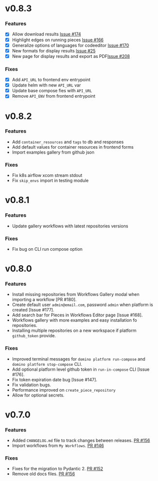 # v0.8.3

### Features
- [x] Allow download results [Issue #174](https://github.com/Tauffer-Consulting/domino/issues/174)
- [x] Highlight edges on running pieces [Issue #166](https://github.com/Tauffer-Consulting/domino/issues/166)
- [x] Generalize options of languages for codeeditor [Issue #170](https://github.com/Tauffer-Consulting/domino/issues/170)
- [x] New formats for display results [Issue #25](https://github.com/Tauffer-Consulting/domino/issues/25)
- [x] New page for display results and export as PDF[Issue #208](https://github.com/Tauffer-Consulting/domino/issues/208)

### Fixes
- [x] Add `API_URL` to frontend env entrypoint
- [x] Update helm with new `API_URL` var
- [x] Update base compose fies with `API_URL`
- [x] Remove `API_ENV` from frontend entrypoint

# v0.8.2

### Features
- Add `container_resources` and `tags` to db and responses
- Add default values for container resources in frontend forms
- Import examples gallery from github json

### Fixes
- Fix k8s airflow xcom stream stdout
- Fix `skip_envs` import in testing module

# v0.8.1

### Features
* Update gallery workflows with latest repositories versions

### Fixes
* Fix bug on CLI run compose option


# v0.8.0

### Features
* Install missing repositories from Workflows Gallery modal when importing a workflow [PR #180].
* Create default user `admin@email.com`, password `admin` when platform is created [Issue #177].
* Add search bar for Pieces in Workflows Editor page [Issue #168].
* Workflows gallery with more examples and easy installation fo repositories.
* Installing multiple repositories on a new workspace if platform `github_token` provide.


### Fixes
* Improved terminal messages for `domino platform run-compose` and `domino platform stop-compose` CLI.
* Add optional platform level github token in `run-in-compose` CLI [Issue #176].
* Fix token expiration date bug [Issue #147].
* Fix validation bugs.
* Performance improved on `create_piece_repository`
* Allow for optional secrets.



# v0.7.0

### Features
* Added `CHANGELOG.md` file to track changes between releases. [PR #156](https://github.com/Tauffer-Consulting/domino/pull/156)
* Import workflows from `My Workflows`. [PR #146](https://github.com/Tauffer-Consulting/domino/pull/146)


### Fixes
* Fixes for the migration to Pydantic 2. [PR #152](https://github.com/Tauffer-Consulting/domino/pull/152)
* Remove old docs files. [PR #156](https://github.com/Tauffer-Consulting/domino/pull/156)